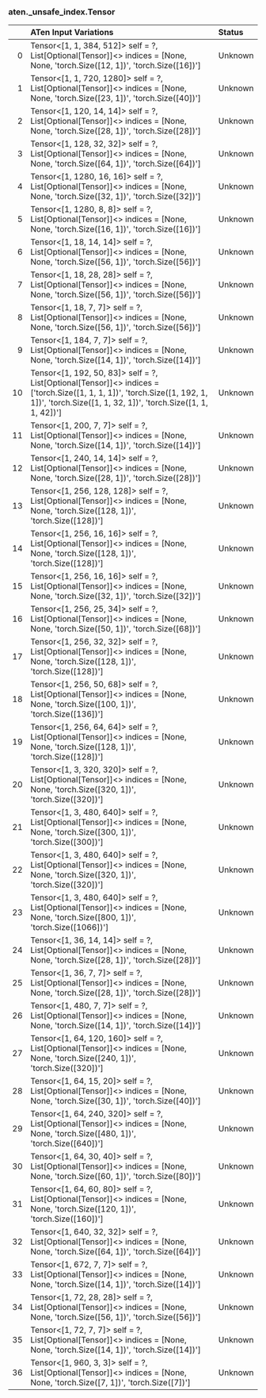 ### aten._unsafe_index.Tensor
|    | ATen Input Variations                                                                                                                                                                         | Status   |
|---:|:----------------------------------------------------------------------------------------------------------------------------------------------------------------------------------------------|:---------|
|  0 | Tensor<[1, 1, 384, 512]> self = ?,<br>List[Optional[Tensor]]<> indices = [None, None, 'torch.Size([12, 1])', 'torch.Size([16])']                                                              | Unknown  |
|  1 | Tensor<[1, 1, 720, 1280]> self = ?,<br>List[Optional[Tensor]]<> indices = [None, None, 'torch.Size([23, 1])', 'torch.Size([40])']                                                             | Unknown  |
|  2 | Tensor<[1, 120, 14, 14]> self = ?,<br>List[Optional[Tensor]]<> indices = [None, None, 'torch.Size([28, 1])', 'torch.Size([28])']                                                              | Unknown  |
|  3 | Tensor<[1, 128, 32, 32]> self = ?,<br>List[Optional[Tensor]]<> indices = [None, None, 'torch.Size([64, 1])', 'torch.Size([64])']                                                              | Unknown  |
|  4 | Tensor<[1, 1280, 16, 16]> self = ?,<br>List[Optional[Tensor]]<> indices = [None, None, 'torch.Size([32, 1])', 'torch.Size([32])']                                                             | Unknown  |
|  5 | Tensor<[1, 1280, 8, 8]> self = ?,<br>List[Optional[Tensor]]<> indices = [None, None, 'torch.Size([16, 1])', 'torch.Size([16])']                                                               | Unknown  |
|  6 | Tensor<[1, 18, 14, 14]> self = ?,<br>List[Optional[Tensor]]<> indices = [None, None, 'torch.Size([56, 1])', 'torch.Size([56])']                                                               | Unknown  |
|  7 | Tensor<[1, 18, 28, 28]> self = ?,<br>List[Optional[Tensor]]<> indices = [None, None, 'torch.Size([56, 1])', 'torch.Size([56])']                                                               | Unknown  |
|  8 | Tensor<[1, 18, 7, 7]> self = ?,<br>List[Optional[Tensor]]<> indices = [None, None, 'torch.Size([56, 1])', 'torch.Size([56])']                                                                 | Unknown  |
|  9 | Tensor<[1, 184, 7, 7]> self = ?,<br>List[Optional[Tensor]]<> indices = [None, None, 'torch.Size([14, 1])', 'torch.Size([14])']                                                                | Unknown  |
| 10 | Tensor<[1, 192, 50, 83]> self = ?,<br>List[Optional[Tensor]]<> indices = ['torch.Size([1, 1, 1, 1])', 'torch.Size([1, 192, 1, 1])', 'torch.Size([1, 1, 32, 1])', 'torch.Size([1, 1, 1, 42])'] | Unknown  |
| 11 | Tensor<[1, 200, 7, 7]> self = ?,<br>List[Optional[Tensor]]<> indices = [None, None, 'torch.Size([14, 1])', 'torch.Size([14])']                                                                | Unknown  |
| 12 | Tensor<[1, 240, 14, 14]> self = ?,<br>List[Optional[Tensor]]<> indices = [None, None, 'torch.Size([28, 1])', 'torch.Size([28])']                                                              | Unknown  |
| 13 | Tensor<[1, 256, 128, 128]> self = ?,<br>List[Optional[Tensor]]<> indices = [None, None, 'torch.Size([128, 1])', 'torch.Size([128])']                                                          | Unknown  |
| 14 | Tensor<[1, 256, 16, 16]> self = ?,<br>List[Optional[Tensor]]<> indices = [None, None, 'torch.Size([128, 1])', 'torch.Size([128])']                                                            | Unknown  |
| 15 | Tensor<[1, 256, 16, 16]> self = ?,<br>List[Optional[Tensor]]<> indices = [None, None, 'torch.Size([32, 1])', 'torch.Size([32])']                                                              | Unknown  |
| 16 | Tensor<[1, 256, 25, 34]> self = ?,<br>List[Optional[Tensor]]<> indices = [None, None, 'torch.Size([50, 1])', 'torch.Size([68])']                                                              | Unknown  |
| 17 | Tensor<[1, 256, 32, 32]> self = ?,<br>List[Optional[Tensor]]<> indices = [None, None, 'torch.Size([128, 1])', 'torch.Size([128])']                                                            | Unknown  |
| 18 | Tensor<[1, 256, 50, 68]> self = ?,<br>List[Optional[Tensor]]<> indices = [None, None, 'torch.Size([100, 1])', 'torch.Size([136])']                                                            | Unknown  |
| 19 | Tensor<[1, 256, 64, 64]> self = ?,<br>List[Optional[Tensor]]<> indices = [None, None, 'torch.Size([128, 1])', 'torch.Size([128])']                                                            | Unknown  |
| 20 | Tensor<[1, 3, 320, 320]> self = ?,<br>List[Optional[Tensor]]<> indices = [None, None, 'torch.Size([320, 1])', 'torch.Size([320])']                                                            | Unknown  |
| 21 | Tensor<[1, 3, 480, 640]> self = ?,<br>List[Optional[Tensor]]<> indices = [None, None, 'torch.Size([300, 1])', 'torch.Size([300])']                                                            | Unknown  |
| 22 | Tensor<[1, 3, 480, 640]> self = ?,<br>List[Optional[Tensor]]<> indices = [None, None, 'torch.Size([320, 1])', 'torch.Size([320])']                                                            | Unknown  |
| 23 | Tensor<[1, 3, 480, 640]> self = ?,<br>List[Optional[Tensor]]<> indices = [None, None, 'torch.Size([800, 1])', 'torch.Size([1066])']                                                           | Unknown  |
| 24 | Tensor<[1, 36, 14, 14]> self = ?,<br>List[Optional[Tensor]]<> indices = [None, None, 'torch.Size([28, 1])', 'torch.Size([28])']                                                               | Unknown  |
| 25 | Tensor<[1, 36, 7, 7]> self = ?,<br>List[Optional[Tensor]]<> indices = [None, None, 'torch.Size([28, 1])', 'torch.Size([28])']                                                                 | Unknown  |
| 26 | Tensor<[1, 480, 7, 7]> self = ?,<br>List[Optional[Tensor]]<> indices = [None, None, 'torch.Size([14, 1])', 'torch.Size([14])']                                                                | Unknown  |
| 27 | Tensor<[1, 64, 120, 160]> self = ?,<br>List[Optional[Tensor]]<> indices = [None, None, 'torch.Size([240, 1])', 'torch.Size([320])']                                                           | Unknown  |
| 28 | Tensor<[1, 64, 15, 20]> self = ?,<br>List[Optional[Tensor]]<> indices = [None, None, 'torch.Size([30, 1])', 'torch.Size([40])']                                                               | Unknown  |
| 29 | Tensor<[1, 64, 240, 320]> self = ?,<br>List[Optional[Tensor]]<> indices = [None, None, 'torch.Size([480, 1])', 'torch.Size([640])']                                                           | Unknown  |
| 30 | Tensor<[1, 64, 30, 40]> self = ?,<br>List[Optional[Tensor]]<> indices = [None, None, 'torch.Size([60, 1])', 'torch.Size([80])']                                                               | Unknown  |
| 31 | Tensor<[1, 64, 60, 80]> self = ?,<br>List[Optional[Tensor]]<> indices = [None, None, 'torch.Size([120, 1])', 'torch.Size([160])']                                                             | Unknown  |
| 32 | Tensor<[1, 640, 32, 32]> self = ?,<br>List[Optional[Tensor]]<> indices = [None, None, 'torch.Size([64, 1])', 'torch.Size([64])']                                                              | Unknown  |
| 33 | Tensor<[1, 672, 7, 7]> self = ?,<br>List[Optional[Tensor]]<> indices = [None, None, 'torch.Size([14, 1])', 'torch.Size([14])']                                                                | Unknown  |
| 34 | Tensor<[1, 72, 28, 28]> self = ?,<br>List[Optional[Tensor]]<> indices = [None, None, 'torch.Size([56, 1])', 'torch.Size([56])']                                                               | Unknown  |
| 35 | Tensor<[1, 72, 7, 7]> self = ?,<br>List[Optional[Tensor]]<> indices = [None, None, 'torch.Size([14, 1])', 'torch.Size([14])']                                                                 | Unknown  |
| 36 | Tensor<[1, 960, 3, 3]> self = ?,<br>List[Optional[Tensor]]<> indices = [None, None, 'torch.Size([7, 1])', 'torch.Size([7])']                                                                  | Unknown  |

